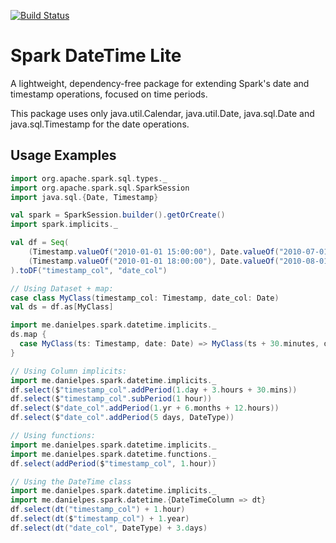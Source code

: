 [![Build Status](https://travis-ci.org/io.me.danielpes/spark-datetime-lite.svg?branch=master)](https://travis-ci.org/io.me.danielpes/spark-datetime-lite)
<!-- [![codecov](https://codecov.io/gh/io.me.danielpes/spark-datetime-lite/branch/master/graph/badge.svg)](https://codecov.io/gh/io.me.danielpes/spark-datetime-lite) -->

# Spark DateTime Lite

A lightweight, dependency-free package for extending Spark's date and timestamp operations, focused on time periods.

This package uses only java.util.Calendar, java.util.Date, java.sql.Date and java.sql.Timestamp for the date operations.

## Usage Examples

```scala
import org.apache.spark.sql.types._
import org.apache.spark.sql.SparkSession
import java.sql.{Date, Timestamp}

val spark = SparkSession.builder().getOrCreate()
import spark.implicits._

val df = Seq(
    (Timestamp.valueOf("2010-01-01 15:00:00"), Date.valueOf("2010-07-01")),
    (Timestamp.valueOf("2010-01-01 18:00:00"), Date.valueOf("2010-08-01"))
).toDF("timestamp_col", "date_col")

// Using Dataset + map: 
case class MyClass(timestamp_col: Timestamp, date_col: Date)
val ds = df.as[MyClass]

import me.danielpes.spark.datetime.implicits._
ds.map {
  case MyClass(ts: Timestamp, date: Date) => MyClass(ts + 30.minutes, date + 5.days)
}

// Using Column implicits:
import me.danielpes.spark.datetime.implicits._
df.select($"timestamp_col".addPeriod(1.day + 3.hours + 30.mins))
df.select($"timestamp_col".subPeriod(1 hour))
df.select($"date_col".addPeriod(1.yr + 6.months + 12.hours))
df.select($"date_col".addPeriod(5 days, DateType))

// Using functions:
import me.danielpes.spark.datetime.implicits._
import me.danielpes.spark.datetime.functions._
df.select(addPeriod($"timestamp_col", 1.hour))

// Using the DateTime class
import me.danielpes.spark.datetime.implicits._
import me.danielpes.spark.datetime.{DateTimeColumn => dt}
df.select(dt("timestamp_col") + 1.hour)
df.select(dt($"timestamp_col") + 1.year)
df.select(dt("date_col", DateType) + 3.days)
```
